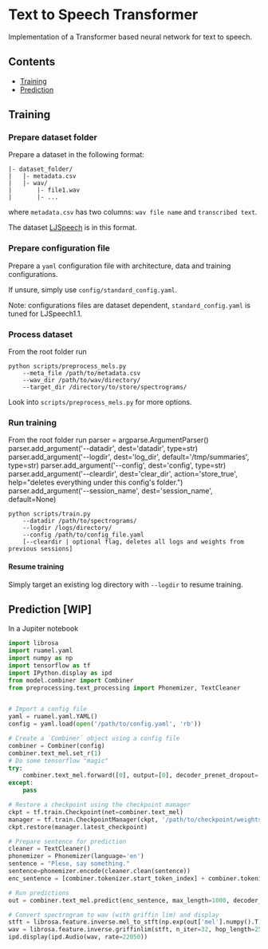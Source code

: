 # Text to Speech Transformer
Implementation of a Transformer based neural network for text to speech.

## Contents
- [Training](#training)
- [Prediction](#prediction-wip)

## Training
### Prepare dataset folder
Prepare a dataset in the following format:
```
|- dataset_folder/
|   |- metadata.csv
|   |- wav/
|       |- file1.wav
|       |- ...
```
where `metadata.csv` has two columns: `wav file name` and `transcribed text`.

The dataset [LJSpeech](https://keithito.com/LJ-Speech-Dataset/) is in this format.

### Prepare configuration file
Prepare a ```yaml``` configuration file with architecture, data and training configurations.

If unsure, simply use ```config/standard_config.yaml```.

Note: configurations files are dataset dependent, ```standard_config.yaml``` is tuned for LJSpeech1.1.

### Process dataset
From the root folder run
```
python scripts/preprocess_mels.py 
    --meta_file /path/to/metadata.csv 
    --wav_dir /path/to/wav/directory/
    --target_dir /directory/to/store/spectrograms/
```

Look into ```scripts/preprocess_mels.py``` for more options.

### Run training
From the root folder run
    parser = argparse.ArgumentParser()
parser.add_argument('--datadir', dest='datadir', type=str)
parser.add_argument('--logdir', dest='log_dir', default='/tmp/summaries', type=str)
parser.add_argument('--config', dest='config', type=str)
parser.add_argument('--cleardir', dest='clear_dir', action='store_true',
                    help="deletes everything under this config's folder.")
parser.add_argument('--session_name', dest='session_name', default=None)
```
python scripts/train.py
    --datadir /path/to/spectrograms/
    --logdir /logs/directory/
    --config /path/to/config_file.yaml
    [--cleardir | optional flag, deletes all logs and weights from previous sessions]
```
#### Resume training
Simply target an existing log directory with ```--logdir``` to resume training.

## Prediction [WIP]
In a Jupiter notebook
```python
import librosa
import ruamel.yaml
import numpy as np
import tensorflow as tf
import IPython.display as ipd
from model.combiner import Combiner
from preprocessing.text_processing import Phonemizer, TextCleaner


# Import a config file
yaml = ruamel.yaml.YAML()
config = yaml.load(open('/path/to/config.yaml', 'rb'))

# Create a `Combiner` object using a config file
combiner = Combiner(config)
combiner.text_mel.set_r(1)
# Do some tensorflow "magic"
try:
    combiner.text_mel.forward([0], output=[0], decoder_prenet_dropout=.5)
except:
    pass

# Restore a checkpoint using the checkpoint manager
ckpt = tf.train.Checkpoint(net=combiner.text_mel)
manager = tf.train.CheckpointManager(ckpt, '/path/to/checkpoint/weights/', max_to_keep=None)
ckpt.restore(manager.latest_checkpoint)

# Prepare sentence for prediction
cleaner = TextCleaner()
phonemizer = Phonemizer(language='en')
sentence = "Plese, say something."
sentence=phonemizer.encode(cleaner.clean(sentence))
enc_sentence = [combiner.tokenizer.start_token_index] + combiner.tokenizer.encode(sentence.lower()) + [combiner.tokenizer.end_token_index]

# Run predictions
out = combiner.text_mel.predict(enc_sentence, max_length=1000, decoder_prenet_dropout=config['dropout_schedule'][-1][-1])

# Convert spectrogram to wav (with griffin lim) and display
stft = librosa.feature.inverse.mel_to_stft(np.exp(out['mel'].numpy().T), sr=22050, n_fft=1024, power=1, fmin=0, fmax=8000) 
wav = librosa.feature.inverse.griffinlim(stft, n_iter=32, hop_length=256, win_length=1024)
ipd.display(ipd.Audio(wav, rate=22050))
```